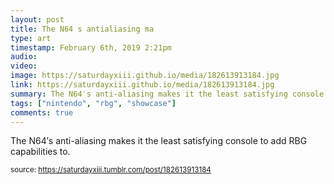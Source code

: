 ```yaml
---
layout: post
title: The N64 s antialiasing ma
type: art
timestamp: February 6th, 2019 2:21pm
audio: 
video: 
image: https://saturdayxiii.github.io/media/182613913184.jpg
link: https://saturdayxiii.github.io/media/182613913184.jpg
summary: The N64′s anti-aliasing makes it the least satisfying console to add RBG capabilities to.
tags: ["nintendo", "rbg", "showcase"]
comments: true
---
```


The N64′s anti-aliasing makes it the least satisfying console to add RBG capabilities to.
 
  
<small>source: https://saturdayxiii.tumblr.com/post/182613913184</small>